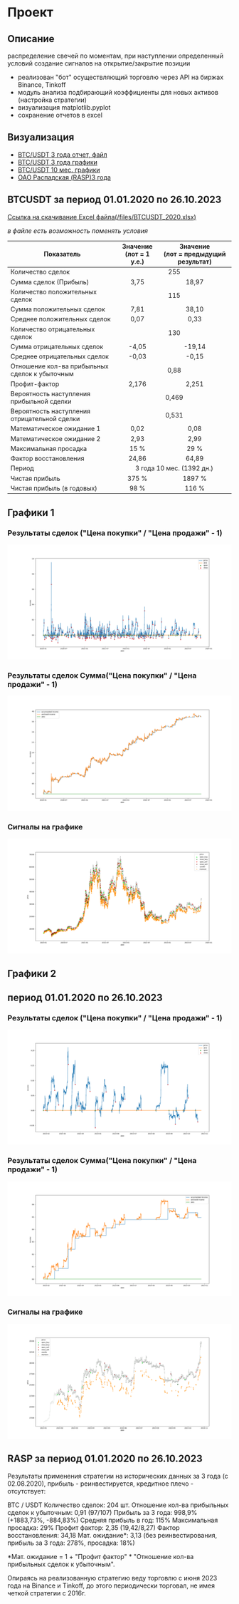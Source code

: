 # Проект

## Описание

  распределение свечей по моментам, при наступлении определенный условий
  создание сигналов на открытие/закрытие позиции

  - реализован "бот" осуществляющий торговлю через API на биржах Binance, Tinkoff
  - модуль анализа подбирающий коэффициенты для новых активов (настройка стратегии)
  - визуализация matplotlib.pyplot
  - сохранение отчетов в excel

## Визуализация
<ul>
<li><a href="#btcusdt-за-период-01012020-по-26102023">BTC/USDT 3 года отчет, файл</a></li>
<li><a href="#графики-1">BTC/USDT 3 года графики</a></li>
<li><a href="#графики-2">BTC/USDT 10 мес. графики</a></li>
<li><a href="#rasp-за-период-01012020-по-26102023">ОАО Распадская (RASP)3 года</a></li>
</ul>

##  BTCUSDT за период 01.01.2020 по 26.10.2023

<a href = 'https://raw.githubusercontent.com/Griga178/Fin_project/master/files/BTCUSDT_2020.xlsx'> Ссылка на скачивание Excel файла(/files/BTCUSDT_2020.xlsx)</a>
<p> <i>в файле есть возможность поменять условия</i> </p>

<table>
  <thead>
    <th>Показатель</th>
    <th> Значение<br/>(лот = 1 у.е.)</th>
    <th> Значение<br/>(лот = предыдущий результат)</th>
  </thead>
  <tbody>
    <tr>
      <td align="left">Количество сделок</td>
      <td colspan="2" align="center">255</td>
    </tr>
    <tr>
      <td align="left">Сумма сделок (Прибыль)</td>
      <td colspan="1" align="center">3,75</td>
      <td colspan="1" align="center">18,97</td>
    </tr>
    <tr>
      <td align="left">Количество положительных сделок</td>
      <td colspan="2" align="center">115</td>
    </tr>
    <tr>
      <td align="left">Сумма положительных сделок</td>
      <td colspan="1" align="center">7,81</td>
      <td colspan="1" align="center">38,10</td>
    </tr>
    <tr>
      <td align="left">Среднее положительных сделок</td>
      <td colspan="1" align="center">0,07</td>
      <td colspan="1" align="center">0,33</td>
    </tr>
    <tr>
      <td align="left">Количество отрицательных сделок</td>
      <td colspan="2" align="center">130</td>
    </tr>
    <tr>
      <td align="left">Сумма отрицательных сделок</td>
      <td colspan="1" align="center">-4,05</td>
      <td colspan="1" align="center">-19,14</td>
    </tr>
    <tr>
      <td align="left">Среднее отрицательных сделок</td>
      <td colspan="1" align="center">-0,03</td>
      <td colspan="1" align="center">-0,15</td>
    </tr>
    <tr>
      <td align="left">Отношение кол-ва прибыльных сделок к убыточным</td>
      <td colspan="2" align="center">0,88</td>
    </tr>
    <tr>
      <td align="left">Профит-фактор</td>
      <td colspan="1" align="center">2,176</td>
      <td colspan="1" align="center">2,251</td>
    </tr>
    <tr>
      <td align="left">Вероятность наступления прибыльной сделки</td>
      <td colspan="2" align="center">0,469</td>
    </tr>
    <tr>
      <td align="left">Вероятность наступления отрицательной сделки</td>
      <td colspan="2" align="center">0,531</td>
    </tr>
    <tr>
      <td align="left">Математическое ожидание 1</td>
      <td colspan="1" align="center">0,02</td>
      <td colspan="1" align="center">0,08</td>
    </tr>
    <tr>
      <td align="left">Математическое ожидание 2</td>
      <td colspan="1" align="center">2,93</td>
      <td colspan="1" align="center">2,99</td>
    </tr>    
    <tr>
      <td align="left">Максимальная просадка</td>
      <td colspan="1" align="center">15 %</td>
      <td colspan="1" align="center">29 %</td>
    </tr>  
    <tr>
      <td align="left">Фактор восстановления</td>
      <td colspan="1" align="center">24,86</td>
      <td colspan="1" align="center">64,89</td>
    </tr>
    <tr>
      <td align="left">Период</td>
      <td colspan="2" align="center">3 года 10 мес. (1392 дн.)</td>
    </tr>
    <tr>
      <td align="left">Чистая прибыль</td>
      <td colspan="1" align="center">375 %</td>
      <td colspan="1" align="center">1897 %</td>
    </tr>
    <tr>
      <td align="left">Чистая прибыль (в годовых)</td>
      <td colspan="1" align="center">98 %</td>
      <td colspan="1" align="center">116 %</td>
    </tr>

  </tbody>
</table>

## Графики 1
### Результаты сделок ("Цена покупки" / "Цена продажи" - 1)
  ![plot](/plots/Figure_1.png)
### Результаты сделок Сумма("Цена покупки" / "Цена продажи" - 1)
  ![plot](/plots/Figure_2.png)
### Сигналы на графике
  ![plot](/plots/Figure_3.png)

## Графики 2
## период 01.01.2020 по 26.10.2023
### Результаты сделок ("Цена покупки" / "Цена продажи" - 1)
  ![plot](/plots/Figure_1_2.png)
### Результаты сделок Сумма("Цена покупки" / "Цена продажи" - 1)
  ![plot](/plots/Figure_2_2.png)
### Сигналы на графике
  ![plot](/plots/Figure_3_2.png)

## RASP за период 01.01.2020 по 26.10.2023

  Результаты применения стратегии на исторических данных за 3 года (с 02.08.2020), прибыль - реинвестируется, кредитное плечо - отсутствует:

  BTC / USDT
  Количество сделок: 204 шт.
  Отношение кол-ва прибыльных сделок к убыточным: 0,91 (97/107)
  Прибыль за 3 года: 998,9% (+1883,73%, -884,83%)
  Средняя прибыль в год: 115%
  Максимальная просадка: 29%
  Профит фактор: 2,35 (19,42/8,27)
  Фактор восстановления: 34,18
  Мат. ожидание*: 3,13
  (без реинвестирования, прибыль за 3 года: 278%, просадка: 18%)

  *Мат. ожидание = 1 + "Профит фактор" * "Отношение кол-ва прибыльных сделок к убыточным".

Опираясь на реализованную стратегию веду торговлю с июня 2023 года на Binance и Tinkoff, до этого периодически торговал, не имея четкой стратегии с 2016г.
